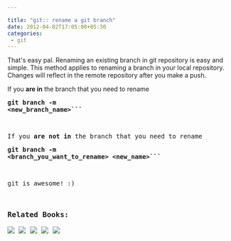 ```yaml
---

title: "git:: rename a git branch"
date: 2012-04-02T17:05:00+05:30
categories:
 - git
---
```



That's easy pal. Renaming an existing branch in git repository is easy and simple. This method applies to renaming a branch in your local repository. Changes will reflect in the remote repository after you make a push.

If you <strong>are in</strong> the branch that you need to rename
<strong><pre class="brush:javascript">git branch -m &lt;new_branch_name&gt;```
</strong>

If you <strong>are not in</strong> the branch that you need to rename
<strong><pre class="brush:javascript">git branch -m &lt;branch_you_want_to_rename&gt; &lt;new_name&gt;```
</strong>

git is awesome! :)

<div class="my-amazon-links"><h3>Related Books:</h3><a href="http://www.amazon.com/gp/product/1430218339/ref=as_li_ss_il?ie=UTF8&tag=thelaccur-20&linkCode=as2&camp=1789&creative=390957&creativeASIN=1430218339"><img border="0" src="http://ws.assoc-amazon.com/widgets/q?_encoding=UTF8&Format=_SL160_&ASIN=1430218339&MarketPlace=US&ID=AsinImage&WS=1&tag=thelaccur-20&ServiceVersion=20070822" ></a><img src="http://www.assoc-amazon.com/e/ir?t=thelaccur-20&l=as2&o=1&a=1430218339" width="1" height="1" border="0" alt="" style="border:none !important; margin:0px !important;" /> <a href="http://www.amazon.com/gp/product/0596520123/ref=as_li_ss_il?ie=UTF8&tag=thelaccur-20&linkCode=as2&camp=1789&creative=390957&creativeASIN=0596520123"><img border="0" src="http://ws.assoc-amazon.com/widgets/q?_encoding=UTF8&Format=_SL160_&ASIN=0596520123&MarketPlace=US&ID=AsinImage&WS=1&tag=thelaccur-20&ServiceVersion=20070822" ></a><img src="http://www.assoc-amazon.com/e/ir?t=thelaccur-20&l=as2&o=1&a=0596520123" width="1" height="1" border="0" alt="" style="border:none !important; margin:0px !important;" /> <a href="http://www.amazon.com/gp/product/1934356158/ref=as_li_ss_il?ie=UTF8&tag=thelaccur-20&linkCode=as2&camp=1789&creative=390957&creativeASIN=1934356158"><img border="0" src="http://ws.assoc-amazon.com/widgets/q?_encoding=UTF8&Format=_SL160_&ASIN=1934356158&MarketPlace=US&ID=AsinImage&WS=1&tag=thelaccur-20&ServiceVersion=20070822" ></a><img src="http://www.assoc-amazon.com/e/ir?t=thelaccur-20&l=as2&o=1&a=1934356158" width="1" height="1" border="0" alt="" style="border:none !important; margin:0px !important;" /> <a href="http://www.amazon.com/gp/product/B0067QNR56/ref=as_li_ss_il?ie=UTF8&tag=thelaccur-20&linkCode=as2&camp=1789&creative=390957&creativeASIN=B0067QNR56"><img border="0" src="http://ws.assoc-amazon.com/widgets/q?_encoding=UTF8&Format=_SL160_&ASIN=B0067QNR56&MarketPlace=US&ID=AsinImage&WS=1&tag=thelaccur-20&ServiceVersion=20070822" ></a><img src="http://www.assoc-amazon.com/e/ir?t=thelaccur-20&l=as2&o=1&a=B0067QNR56" width="1" height="1" border="0" alt="" style="border:none !important; margin:0px !important;" /> <a href="http://www.amazon.com/gp/product/B0071Q26O4/ref=as_li_ss_il?ie=UTF8&tag=thelaccur-20&linkCode=as2&camp=1789&creative=390957&creativeASIN=B0071Q26O4"><img border="0" src="http://ws.assoc-amazon.com/widgets/q?_encoding=UTF8&Format=_SL160_&ASIN=B0071Q26O4&MarketPlace=US&ID=AsinImage&WS=1&tag=thelaccur-20&ServiceVersion=20070822" ></a><img src="http://www.assoc-amazon.com/e/ir?t=thelaccur-20&l=as2&o=1&a=B0071Q26O4" width="1" height="1" border="0" alt="" style="border:none !important; margin:0px !important;" /> 



